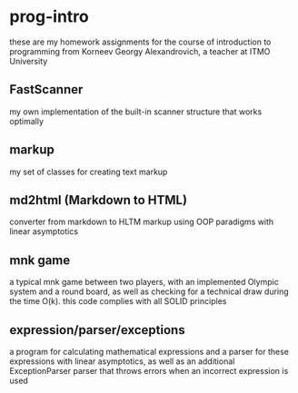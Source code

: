# prog-intro 
these are my homework assignments for the course of introduction to programming from Korneev Georgy Alexandrovich, a teacher at ITMO University
## FastScanner 
my own implementation of the built-in scanner structure that works optimally
## markup
my set of classes for creating text markup
## md2html (Markdown to HTML)
converter from markdown to HLTM markup using OOP paradigms with linear asymptotics
## mnk game
a typical mnk game between two players, with an implemented Olympic system and a round board, as well as checking for a technical draw during the time O(k). this code complies with all SOLID principles
## expression/parser/exceptions
a program for calculating mathematical expressions and a parser for these expressions with linear asymptotics, as well as an additional ExceptionParser parser that throws errors when an incorrect expression is used

